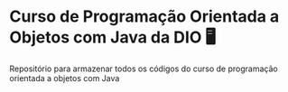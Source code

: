 # Curso de Programação Orientada a Objetos com Java da DIO 🖥️
Repositório para armazenar todos os códigos do curso de programação orientada a objetos com Java
